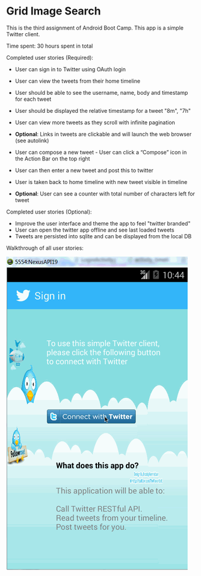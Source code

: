 Grid Image Search
==================

This is the third assignment of Android Boot Camp. This app is a simple Twitter client.

Time spent: 30 hours spent in total

Completed user stories (Required):

- User can sign in to Twitter using OAuth login
- User can view the tweets from their home timeline  
 - User should be able to see the username, name, body and timestamp for each tweet
 - User should be displayed the relative timestamp for a tweet "8m", "7h"
 - User can view more tweets as they scroll with infinite pagination
 - **Optional**: Links in tweets are clickable and will launch the web browser (see autolink)

- User can compose a new tweet  - User can click a “Compose” icon in the Action Bar on the top right
 - User can then enter a new tweet and post this to twitter
 - User is taken back to home timeline with new tweet visible in timeline
 - **Optional**: User can see a counter with total number of characters left for tweet


Completed user stories (Optional):
- Improve the user interface and theme the app to feel "twitter branded"
- User can open the twitter app offline and see last loaded tweets 
 - Tweets are persisted into sqlite and can be displayed from the local DB

 
Walkthrough of all user stories:

![Twitter Demo](./Twitter.gif)
